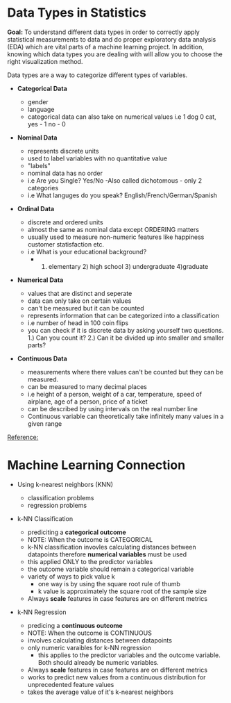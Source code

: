 # Data Types in Statistics

**Goal:** To understand different data types in order to correctly apply statistical measurements to data and do proper exploratory data analysis (EDA) which are vital parts of a machine learning project. In addition, knowing which data types you are dealing with will allow you to choose the right visualization method.

Data types are a way to categorize different types of variables.

- **Categorical Data**

  - gender
  - language
  - categorical data can also take on numerical values i.e 1 dog 0 cat, yes - 1 no - 0

- **Nominal Data**

  - represents discrete units
  - used to label variables with no quantitative value
  - "labels"
  - nominal data has no order
  - i.e Are you Single? Yes/No
    -Also called dichotomous - only 2 categories
  - i.e What languges do you speak? English/French/German/Spanish

- **Ordinal Data**

  - discrete and ordered units
  - almost the same as nominal data except ORDERING matters
  - usually used to measure non-numeric features like happiness customer statisfaction etc.
  - i.e What is your educational background?
    - 1. elementary 2) high school 3) undergraduate 4)graduate

- **Numerical Data**
  - values that are distinct and seperate
  - data can only take on certain values
  - can't be measured but it can be counted
  - represents information that can be categorized into a classification
  - i.e number of head in 100 coin flips
  - you can check if it is discrete data by asking yourself two questions.
    1.) Can you count it?
    2.) Can it be divided up into smaller and smaller parts?
- **Continuous Data**
  - measurements where there values can't be counted but they can be measured.
  - can be measured to many decimal places
  - i.e height of a person, weight of a car, temperature, speed of airplane, age of a person, price of a ticket
  - can be described by using intervals on the real number line
  - Continuous variable can theoretically take infinitely many values in a given range

[Reference:](https://towardsdatascience.com/data-types-in-statistics-347e152e8bee)

# Machine Learning Connection

- Using k-nearest neighbors (KNN)

  - classification problems
  - regression problems

- k-NN Classification

  - prediciting a **categorical outcome**
  - NOTE: When the outcome is CATEGORICAL
  - k-NN classification invovles calculating distances between datapoints therefore **numerical variables** must be used
  - this applied ONLY to the predictor variables
  - the outcome variable should remain a categorical variable
  - variety of ways to pick value k
    - one way is by using the square root rule of thumb
    - k value is approximately the square root of the sample size
  - Always **scale** features in case features are on different metrics

- k-NN Regression
  - predicing a **continuous outcome**
  - NOTE: When the outcome is CONTINUOUS
  - involves calculating distances between datapoints
  - only numeric varaibles for k-NN regression
    - this applies to the predictor variables and the outcome variable. Both should already be numeric variables.
  - Always **scale** features in case features are on different metrics
  - works to predict new values from a continuous distribution for unprecedented feature values
  - takes the average value of it's k-nearest neighbors
